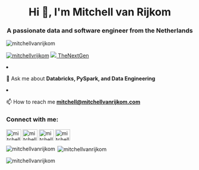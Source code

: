 
<h1 align="center">Hi 👋, I'm Mitchell van Rijkom</h1>
<h3 align="center">A passionate data and software engineer from the Netherlands</h3>

<p align="left"> <img src="https://komarev.com/ghpvc/?username=mitchellvanrijkom&label=Profile%20views&color=0e75b6&style=flat" alt="mitchellvanrijkom" /> </p>

<!-- <p align="left"> <a href="https://github.com/ryo-ma/github-profile-trophy"><img src="https://github-profile-trophy.vercel.app/?username=mitchellvanrijkom" alt="mitchellvanrijkom" /></a> </p> -->

<p align="left"> 
 <a href="https://twitter.com/mitchellvrijkom" target="blank"><img src="https://img.shields.io/twitter/follow/mitchellvrijkom?logo=twitter&style=for-the-badge" alt="mitchellvrijkom" /></a>
<a href="https://www.linkedin.com/in/mitchellvrijkom/">
    <img src="https://img.shields.io/badge/LinkedIn-1000+-blue?label=LinkedIn&logo=LinkedIn&style=for-the-badge" />
  </a>
  <a href="h
</p>

- 🔭 I’m currently working at [TheNextGen](https://www.thenextgen.nl/)

- 💬 Ask me about **Databricks, PySpark, and Data Engineering**

- 📫 How to reach me **mitchell@mitchellvanrijkom.com**

<h3 align="left">Connect with me:</h3>
<p align="left">
<a href="https://twitter.com/mitchellvrijkom" target="blank"><img align="center" src="https://raw.githubusercontent.com/rahuldkjain/github-profile-readme-generator/master/src/images/icons/Social/twitter.svg" alt="mitchellvrijkom" height="30" width="40" /></a>
<a href="https://linkedin.com/in/mitchellvrijkom" target="blank"><img align="center" src="https://raw.githubusercontent.com/rahuldkjain/github-profile-readme-generator/master/src/images/icons/Social/linked-in-alt.svg" alt="mitchellvrijkom" height="30" width="40" /></a>
<a href="https://fb.com/mitchellvrijkom" target="blank"><img align="center" src="https://raw.githubusercontent.com/rahuldkjain/github-profile-readme-generator/master/src/images/icons/Social/facebook.svg" alt="mitchellvrijkom" height="30" width="40" /></a>
<a href="https://instagram.com/mitchellvr" target="blank"><img align="center" src="https://raw.githubusercontent.com/rahuldkjain/github-profile-readme-generator/master/src/images/icons/Social/instagram.svg" alt="mitchellvrijkom" height="30" width="40" /></a>
</p>

<!-- 
<h3 align="left">Support:</h3>
<p><a href="https://www.buymeacoffee.com/mitchellvanrijkom"> <img align="left" src="https://cdn.buymeacoffee.com/buttons/v2/default-yellow.png" height="50" width="210" alt="mitchellvanrijkom" /></a></p><br><br>
 -->
<p><img align="left" src="https://github-readme-stats.vercel.app/api/top-langs?username=mitchellvanrijkom&show_icons=true&locale=en&layout=compact" alt="mitchellvanrijkom" /></p>

<p>&nbsp;<img align="center" src="https://github-readme-stats.vercel.app/api?username=mitchellvanrijkom&show_icons=true&locale=en" alt="mitchellvanrijkom" /></p>

<p><img align="center" src="https://github-readme-streak-stats.herokuapp.com/?user=mitchellvanrijkom&" alt="mitchellvanrijkom" /></p>
